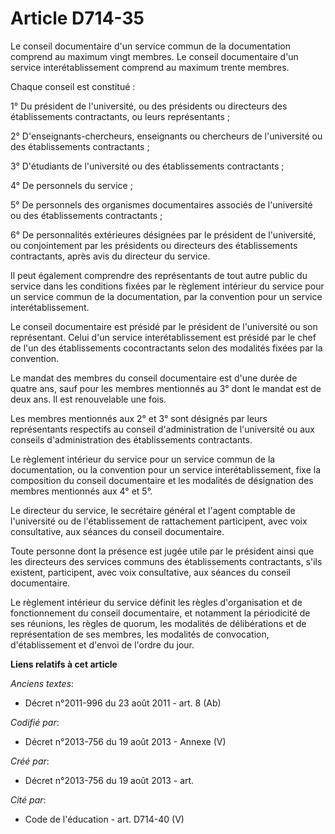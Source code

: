# Article D714-35

Le conseil documentaire d'un service commun de la documentation comprend au maximum vingt membres. Le conseil documentaire
d'un service interétablissement comprend au maximum trente membres.

Chaque conseil est constitué :

1° Du président de l'université, ou des présidents ou directeurs des établissements contractants, ou leurs représentants ;

2° D'enseignants-chercheurs, enseignants ou chercheurs de l'université ou des établissements contractants ;

3° D'étudiants de l'université ou des établissements contractants ;

4° De personnels du service ;

5° De personnels des organismes documentaires associés de l'université ou des établissements contractants ;

6° De personnalités extérieures désignées par le président de l'université, ou conjointement par les présidents ou directeurs
des établissements contractants, après avis du directeur du service.

Il peut également comprendre des représentants de tout autre public du service dans les conditions fixées par le règlement
intérieur du service pour un service commun de la documentation, par la convention pour un service interétablissement.

Le conseil documentaire est présidé par le président de l'université ou son représentant. Celui d'un service
interétablissement est présidé par le chef de l'un des établissements cocontractants selon des modalités fixées par la
convention.

Le mandat des membres du conseil documentaire est d'une durée de quatre ans, sauf pour les membres mentionnés au 3° dont le
mandat est de deux ans. Il est renouvelable une fois.

Les membres mentionnés aux 2° et 3° sont désignés par leurs représentants respectifs au conseil d'administration de
l'université ou aux conseils d'administration des établissements contractants.

Le règlement intérieur du service pour un service commun de la documentation, ou la convention pour un service
interétablissement, fixe la composition du conseil documentaire et les modalités de désignation des membres mentionnés aux 4°
et 5°.

Le directeur du service, le secrétaire général et l'agent comptable de l'université ou de l'établissement de rattachement
participent, avec voix consultative, aux séances du conseil documentaire.

Toute personne dont la présence est jugée utile par le président ainsi que les directeurs des services communs des
établissements contractants, s'ils existent, participent, avec voix consultative, aux séances du conseil documentaire.

Le règlement intérieur du service définit les règles d'organisation et de fonctionnement du conseil documentaire, et
notamment la périodicité de ses réunions, les règles de quorum, les modalités de délibérations et de représentation de ses
membres, les modalités de convocation, d'établissement et d'envoi de l'ordre du jour.

**Liens relatifs à cet article**

_Anciens textes_:

  - Décret n°2011-996 du 23 août 2011 - art. 8 (Ab)

_Codifié par_:

  - Décret n°2013-756 du 19 août 2013 -  Annexe (V)

_Créé par_:

  - Décret n°2013-756 du 19 août 2013 - art.

_Cité par_:

  - Code de l'éducation - art. D714-40 (V)
